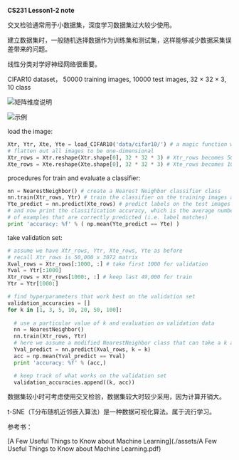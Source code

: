 **CS231 Lesson1-2 note**

交叉检验通常用于小数据集，深度学习数据集过大较少使用。

建立数据集时，一般随机选择数据作为训练集和测试集，这样能够减少数据采集误差带来的问题。

线性分类对学好神经网络很重要。

CIFAR10 dataset， 50000 training images, 10000 test images, 32 × 32 × 3, 10 class

![矩阵维度说明](C:\project\blog\assets\1530284399929.png)

![示例](C:\project\blog\assets\1530284421434.png)

load the image:

```python
Xtr, Ytr, Xte, Yte = load_CIFAR10('data/cifar10/') # a magic function we provide
# flatten out all images to be one-dimensional
Xtr_rows = Xtr.reshape(Xtr.shape[0], 32 * 32 * 3) # Xtr_rows becomes 50000 x 3072
Xte_rows = Xte.reshape(Xte.shape[0], 32 * 32 * 3) # Xte_rows becomes 10000 x 3072
```

procedures for train and evaluate a classifier:

```python
nn = NearestNeighbor() # create a Nearest Neighbor classifier class
nn.train(Xtr_rows, Ytr) # train the classifier on the training images and labels
Yte_predict = nn.predict(Xte_rows) # predict labels on the test images
# and now print the classification accuracy, which is the average number
# of examples that are correctly predicted (i.e. label matches)
print 'accuracy: %f' % ( np.mean(Yte_predict == Yte) )
```

take validation set:

```python
# assume we have Xtr_rows, Ytr, Xte_rows, Yte as before
# recall Xtr_rows is 50,000 x 3072 matrix
Xval_rows = Xtr_rows[:1000, :] # take first 1000 for validation
Yval = Ytr[:1000]
Xtr_rows = Xtr_rows[1000:, :] # keep last 49,000 for train
Ytr = Ytr[1000:]

# find hyperparameters that work best on the validation set
validation_accuracies = []
for k in [1, 3, 5, 10, 20, 50, 100]:
  
  # use a particular value of k and evaluation on validation data
  nn = NearestNeighbor()
  nn.train(Xtr_rows, Ytr)
  # here we assume a modified NearestNeighbor class that can take a k as input
  Yval_predict = nn.predict(Xval_rows, k = k)
  acc = np.mean(Yval_predict == Yval)
  print 'accuracy: %f' % (acc,)

  # keep track of what works on the validation set
  validation_accuracies.append((k, acc))
```

数据集较小时可考虑使用交叉检验，数据集较大时较少采用，因为计算开销大。



t-SNE（T分布随机近邻嵌入算法）是一种数据可视化算法。属于流行学习。

参考书：

[A Few Useful Things to Know about Machine Learning](./assets/A Few Useful Things to Know about Machine Learning.pdf)
